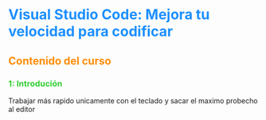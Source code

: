 <style>
.curso {
    color: #1E90FF;
}
.seccion {
    color: #FF8C00;
}
.clase {
    color: #32CD32;
}
</style>

# <span class="curso"> Visual Studio Code: Mejora tu velocidad para codificar </span>


## <span class="seccion"> Contenido del curso </span>

### <span class="clase"> 1: Introdución </span>
Trabajar más rapido unicamente con el teclado y sacar el maximo probecho al editor

